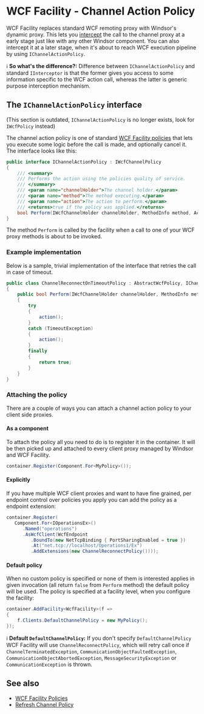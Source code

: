 # WCF Facility - Channel Action Policy

WCF Facility replaces standard WCF remoting proxy with Windsor's dynamic proxy. This lets
you [intercept](interceptors.md) the call to the channel proxy at a early stage just like with any other Windsor
component. You can also intercept it at a later stage, when it's about to reach WCF execution pipeline by using
`IChannelActionPolicy`.

:information_source: **So what's the difference?:** Difference between `IChannelActionPolicy` and standard
`IInterceptor` is that the former gives you access to some information specific to the WCF action call, whereas the
latter is generic purpose interception mechanism.

## The `IChannelActionPolicy` interface

(This section is outdated, `IChannelActionPolicy` is no longer exists, look for `IWcfPolicy` instead)

The channel action policy is one of standard [WCF Facility policies](wcf-facility-policies.md) that lets you execute
some logic before the call is made, and optionally cancel it. The interface looks like this:

```csharp
public interface IChannelActionPolicy : IWcfChannelPolicy
{
    /// <summary>
    /// Performs the action using the policies quality of service.
    /// </summary>
    /// <param name="channelHolder">The channel holder.</param>
    /// <param name="method">The method executing.</param>
    /// <param name="action">The action to perform.</param>
    /// <returns>true if the policy was applied.</returns>
    bool Perform(IWcfChannelHolder channelHolder, MethodInfo method, Action action);
}
```

The method `Perform` is called by the facility when a call to one of your WCF proxy methods is about to be invoked.

### Example implementation

Below is a sample, trivial implementation of the interface that retries the call in case of timeout.

```csharp
public class ChannelReconnectOnTimeoutPolicy : AbstractWcfPolicy, IChannelActionPolicy
{
    public bool Perform(IWcfChannelHolder channelHolder, MethodInfo method, Action action)
    {
        try
        {
            action();
        }
        catch (TimeoutException)
        {
            action();
        }
        finally
        {
            return true;
        }
    }
}
```

### Attaching the policy

There are a couple of ways you can attach a channel action policy to your client side proxies.

#### As a component

To attach the policy all you need to do is to register it in the container. It will be then picked up and attached to
every client proxy managed by Windsor and WCF Facility.

```csharp
container.Register(Component.For<MyPolicy>());
```

#### Explicitly

If you have multiple WCF client proxies and want to have fine grained, per endpoint control over policies you apply you
can add the policy as a endpoint extension:

```csharp
container.Register(
   Component.For<IOperationsEx>()
      .Named("operations")
      .AsWcfClient(WcfEndpoint
         .BoundTo(new NetTcpBinding { PortSharingEnabled = true })
         .At("net.tcp://localhost/Operations1/Ex")
         .AddExtensions(new ChannelReconnectPolicy())));
```

#### Default policy

When no custom policy is specified or none of them is interested applies in given invocation (all return `false` from
`Perform` method) the default policy will be used. The policy is specified at a facility level, when you configure the
facility:

```csharp
container.AddFacility<WcfFacility>(f =>
{
    f.Clients.DefaultChannelPolicy = new MyPolicy();
});
```

:information_source: **Default `DefaultChannelPolicy`:** If you don't specify `DefaultChannelPolicy` WCF Facility will
use `ChannelReconnectPolicy`, which will retry call once if `ChannelTerminatedException`,
`CommunicationObjectFaultedException`, `CommunicationObjectAbortedException`, `MessageSecurityException` or
`CommunicationException` is thrown.

## See also

* [WCF Facility Policies](wcf-facility-policies.md)
* [Refresh Channel Policy](wcf-facility-refesh-channel-policy.md)